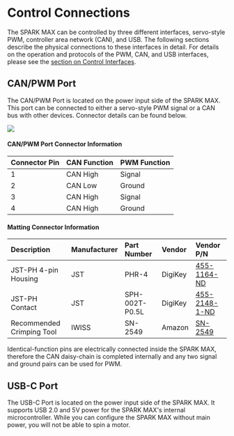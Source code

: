 # Control Connections

The SPARK MAX can be controlled by three different interfaces, servo-style PWM, controller area network \(CAN\), and USB. The following sections describe the physical connections to these interfaces in detail. For details on the operation and protocols of the PWM, CAN, and USB interfaces, please see the [section on Control Interfaces](../operating-modes/control-interfaces.md).

## CAN/PWM Port

The CAN/PWM Port is located on the power input side of the SPARK MAX. This port can be connected to either a servo-style PWM signal or a CAN bus with other devices. Connector details can be found below.

![](https://cdn8.bigcommerce.com/s-t3eo8vwp22/product_images/uploaded_images/can-pwm-portpinout.png)

#### CAN/PWM Port Connector Information

| Connector Pin | CAN Function | PWM Function |
| :--- | :--- | :--- |
| 1 | CAN High | Signal |
| 2 | CAN Low | Ground |
| 3 | CAN High | Signal |
| 4 | CAN High | Ground |

#### Matting Connector Information

| **Description** | **Manufacturer** | **Part Number** | **Vendor** | **Vendor P/N** |
| :--- | :--- | :--- | :--- | :--- |
| JST-PH 4-pin Housing | JST | PHR-4 | DigiKey | [455-1164-ND](https://www.digikey.com/products/en?keywords=455-1164-ND) |
| JST-PH Contact | JST | SPH-002T-P0.5L | DigiKey | [455-2148-1-ND](https://www.digikey.com/products/en?keywords=455-2148-1-ND) |
| Recommended Crimping Tool | IWISS | SN-2549 | Amazon | [SN-2549](https://www.amazon.com/IWISS-Crimping-AWG28-18-Ratcheting-Connector/dp/B01N4L8QMW/ref=sr_1_2?ie=UTF8&qid=1546882885&sr=8-2&keywords=sn-2549) |

Identical-function pins are electrically connected inside the SPARK MAX, therefore the CAN daisy-chain is completed internally and any two signal and ground pairs can be used for PWM. 

## USB-C Port

The USB-C Port is located on the power input side of the SPARK MAX. It supports USB 2.0 and 5V power for the SPARK MAX's internal microcontroller. While you can configure the SPARK MAX without main power, you will not be able to spin a motor.


